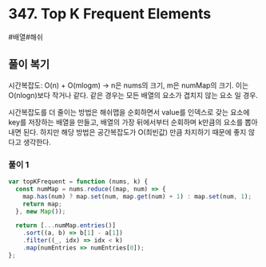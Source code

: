 # 347. Top K Frequent Elements

#배열#해쉬

## 풀이 복기

시간복잡도: O(n) + O(mlogm) -> n은 nums의 크기, m은 numMap의 크기. 이는 O(nlogn)보다 작거나 같다.
같은 경우는 모든 배열의 요소가 겹치지 않는 요소 일 경우.

시간복잡도를 더 줄이는 방법은 해쉬맵을 순회하면서 value를 인덱스로 갖는 요소에 key를 저장하는 배열을 만들고, 배열의 가장 뒤에서부터 순회하며 k만큼의 요소를 뽑아내면 된다. 하지만 해당 방법은 공간복잡도가 O(최빈값) 만큼 차지하기 때문에 좋지 않다고 생각한다.

### 풀이 1

```js
var topKFrequent = function (nums, k) {
  const numMap = nums.reduce((map, num) => {
    map.has(num) ? map.set(num, map.get(num) + 1) : map.set(num, 1);
    return map;
  }, new Map());

  return [...numMap.entries()]
    .sort((a, b) => b[1] - a[1])
    .filter((_, idx) => idx < k)
    .map(numEntries => numEntries[0]);
};
```
